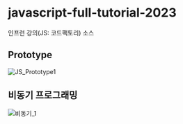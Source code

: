 # javascript-full-tutorial-2023
인프런 강의(JS: 코드팩토리) 소스

## Prototype
![JS_Prototype1](https://github.com/nextorm77/javascript-full-tutorial-2023/assets/90032559/4f176c8f-8fa7-4240-b21b-ad29c5eee2db)

## 비동기 프로그래밍
![비동기_1](https://github.com/nextorm77/javascript-full-tutorial-2023/assets/90032559/76f95d57-5c4a-4a7f-b49f-b431ed276884)



